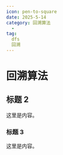 ```yaml
---
icon: pen-to-square
date: 2025-5-14
category: 回溯算法
  - 
tag:
  dfs
  回溯
---
```


# 回溯算法

## 标题 2

这里是内容。

### 标题 3

这里是内容。
